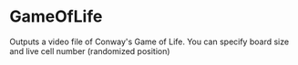 # GameOfLife
Outputs a video file of Conway's Game of Life. You can specify board size and live cell number (randomized position)
